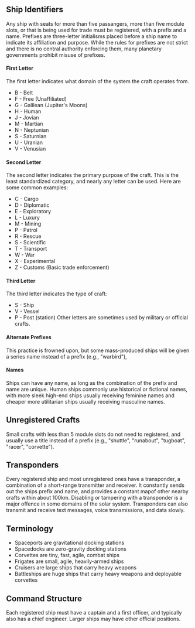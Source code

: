 
## Ship Identifiers
Any ship with seats for more than five passangers, more than five module slots, or that is being used for trade must be registered, with a prefix and a name. Prefixes are three-letter initialisms placed before a ship name to indicate its affiliation and purpose. While the rules for prefixes are not strict and there is no central authority enforcing them, many planetary governments prohibit misuse of prefixes.
#### First Letter
The first letter indicates what domain of the system the craft operates from.
- B - Belt
- F - Free (Unaffiliated)
- G - Galilean (Jupiter's Moons)
- H - Human
- J - Jovian
- M - Martian
- N - Neptunian
- S - Saturnian
- U - Uranian
- V - Venusian
#### Second Letter
The second letter indicates the primary purpose of the craft. This is the least standardized category, and nearly any letter can be used. Here are some common examples:
- C - Cargo
- D - Diplomatic
- E - Exploratory
- L - Luxury
- M - Mining
- P - Patrol
- R - Rescue
- S - Scientific
- T - Transport
- W - War
- X - Experimental
- Z - Customs (Basic trade enforcement)
#### Third Letter
The third letter indicates the type of craft:
- S - Ship
- V - Vessel
- P - Post (station)
Other letters are sometimes used by military or official crafts.
#### Alternate Prefixes
This practice is frowned upon, but some mass-produced ships will be given a series name instead of a prefix (e.g., "warbird"),
#### Names
Ships can have any name, as long as the combination of the prefix and name are unique. Human ships commonly use historical or fictional names, with more sleek high-end ships usually receiving feminine names and cheaper more utilitarian ships usually receiving masculine names.
## Unregistered Crafts
Small crafts with less than 5 module slots do not need to registered, and usually use a title instead of a prefix (e.g., "shuttle", "runabout", "tugboat", "racer", "corvette").
## Transponders
Every registered ship and most unregistered ones have a transponder, a combination of a short-range transmitter and receiver. It constantly sends out the ships prefix and name, and provides a constant mapof other nearby crafts within about 100km. Disabling or tampering with a transponder is a major offence in some domains of the solar system. Transponders can also transmit and receive text messages, voice transmissions, and data slowly.
## Terminology
- Spaceports are gravitational docking stations
- Spacedocks are zero-gravity docking stations
- Corvettes are tiny, fast, agile, combat ships
- Frigates are small, agile, heavily-armed ships
- Cruisers are large ships that carry heavy weapons
- Battleships are huge ships that carry heavy weapons and deployable corvettes
## Command Structure
Each registered ship must have a captain and a first officer, and typically also has a chief engineer. Larger ships may have other official positions.